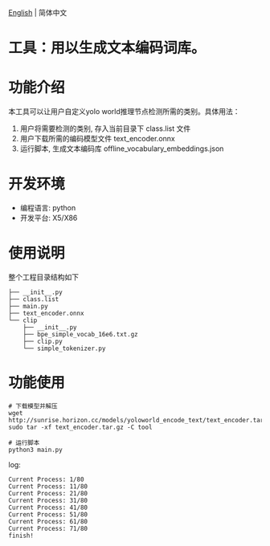 [English](./README.md) | 简体中文

工具：用以生成文本编码词库。
=======

# 功能介绍
本工具可以让用户自定义yolo world推理节点检测所需的类别。具体用法：
1. 用户将需要检测的类别, 存入当前目录下 class.list 文件
2. 用户下载所需的编码模型文件 text_encoder.onnx
3. 运行脚本, 生成文本编码库 offline_vocabulary_embeddings.json

# 开发环境

- 编程语言: python
- 开发平台: X5/X86

# 使用说明

整个工程目录结构如下

```tool
├── __init__.py
├── class.list
├── main.py
├── text_encoder.onnx
└── clip
    ├── __init__.py
    ├── bpe_simple_vocab_16e6.txt.gz
    ├── clip.py
    └── simple_tokenizer.py
```

# 功能使用

```shell
# 下载模型并解压
wget http://sunrise.horizon.cc/models/yoloworld_encode_text/text_encoder.tar.gz
sudo tar -xf text_encoder.tar.gz -C tool

# 运行脚本
python3 main.py
```

log:
```shell
Current Process: 1/80
Current Process: 11/80
Current Process: 21/80
Current Process: 31/80
Current Process: 41/80
Current Process: 51/80
Current Process: 61/80
Current Process: 71/80
finish!
```